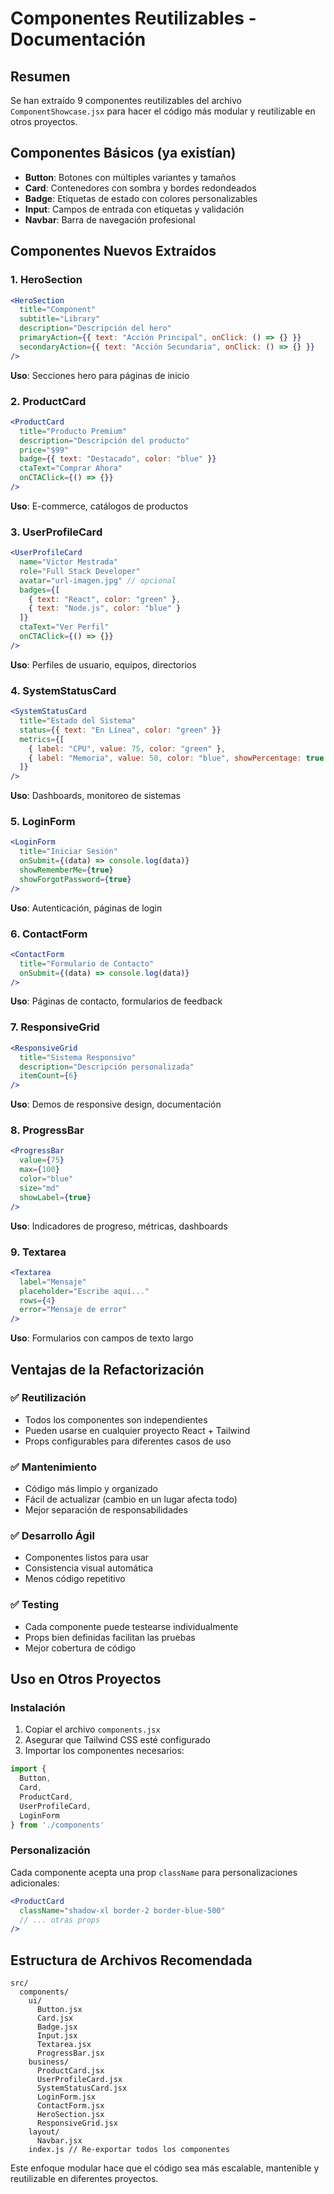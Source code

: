# Componentes Reutilizables - Documentación

## Resumen
Se han extraído 9 componentes reutilizables del archivo `ComponentShowcase.jsx` para hacer el código más modular y reutilizable en otros proyectos.

## Componentes Básicos (ya existían)
- **Button**: Botones con múltiples variantes y tamaños
- **Card**: Contenedores con sombra y bordes redondeados
- **Badge**: Etiquetas de estado con colores personalizables
- **Input**: Campos de entrada con etiquetas y validación
- **Navbar**: Barra de navegación profesional

## Componentes Nuevos Extraídos

### 1. **HeroSection**
```jsx
<HeroSection 
  title="Component"
  subtitle="Library" 
  description="Descripción del hero"
  primaryAction={{ text: "Acción Principal", onClick: () => {} }}
  secondaryAction={{ text: "Acción Secundaria", onClick: () => {} }}
/>
```
**Uso**: Secciones hero para páginas de inicio

### 2. **ProductCard**
```jsx
<ProductCard 
  title="Producto Premium"
  description="Descripción del producto"
  price="$99"
  badge={{ text: "Destacado", color: "blue" }}
  ctaText="Comprar Ahora"
  onCTAClick={() => {}}
/>
```
**Uso**: E-commerce, catálogos de productos

### 3. **UserProfileCard**
```jsx
<UserProfileCard 
  name="Victor Mestrada"
  role="Full Stack Developer"
  avatar="url-imagen.jpg" // opcional
  badges={[
    { text: "React", color: "green" },
    { text: "Node.js", color: "blue" }
  ]}
  ctaText="Ver Perfil"
  onCTAClick={() => {}}
/>
```
**Uso**: Perfiles de usuario, equipos, directorios

### 4. **SystemStatusCard**
```jsx
<SystemStatusCard 
  title="Estado del Sistema"
  status={{ text: "En Línea", color: "green" }}
  metrics={[
    { label: "CPU", value: 75, color: "green" },
    { label: "Memoria", value: 50, color: "blue", showPercentage: true }
  ]}
/>
```
**Uso**: Dashboards, monitoreo de sistemas

### 5. **LoginForm**
```jsx
<LoginForm 
  title="Iniciar Sesión"
  onSubmit={(data) => console.log(data)}
  showRememberMe={true}
  showForgotPassword={true}
/>
```
**Uso**: Autenticación, páginas de login

### 6. **ContactForm**
```jsx
<ContactForm 
  title="Formulario de Contacto"
  onSubmit={(data) => console.log(data)}
/>
```
**Uso**: Páginas de contacto, formularios de feedback

### 7. **ResponsiveGrid**
```jsx
<ResponsiveGrid 
  title="Sistema Responsivo"
  description="Descripción personalizada"
  itemCount={6}
/>
```
**Uso**: Demos de responsive design, documentación

### 8. **ProgressBar**
```jsx
<ProgressBar 
  value={75}
  max={100}
  color="blue"
  size="md"
  showLabel={true}
/>
```
**Uso**: Indicadores de progreso, métricas, dashboards

### 9. **Textarea**
```jsx
<Textarea 
  label="Mensaje"
  placeholder="Escribe aquí..."
  rows={4}
  error="Mensaje de error"
/>
```
**Uso**: Formularios con campos de texto largo

## Ventajas de la Refactorización

### ✅ Reutilización
- Todos los componentes son independientes
- Pueden usarse en cualquier proyecto React + Tailwind
- Props configurables para diferentes casos de uso

### ✅ Mantenimiento
- Código más limpio y organizado
- Fácil de actualizar (cambio en un lugar afecta todo)
- Mejor separación de responsabilidades

### ✅ Desarrollo Ágil
- Componentes listos para usar
- Consistencia visual automática
- Menos código repetitivo

### ✅ Testing
- Cada componente puede testearse individualmente
- Props bien definidas facilitan las pruebas
- Mejor cobertura de código

## Uso en Otros Proyectos

### Instalación
1. Copiar el archivo `components.jsx`
2. Asegurar que Tailwind CSS esté configurado
3. Importar los componentes necesarios:

```jsx
import { 
  Button, 
  Card, 
  ProductCard, 
  UserProfileCard,
  LoginForm 
} from './components'
```

### Personalización
Cada componente acepta una prop `className` para personalizaciones adicionales:

```jsx
<ProductCard 
  className="shadow-xl border-2 border-blue-500"
  // ... otras props
/>
```

## Estructura de Archivos Recomendada

```
src/
  components/
    ui/
      Button.jsx
      Card.jsx
      Badge.jsx
      Input.jsx
      Textarea.jsx
      ProgressBar.jsx
    business/
      ProductCard.jsx
      UserProfileCard.jsx
      SystemStatusCard.jsx
      LoginForm.jsx
      ContactForm.jsx
      HeroSection.jsx
      ResponsiveGrid.jsx
    layout/
      Navbar.jsx
    index.js // Re-exportar todos los componentes
```

Este enfoque modular hace que el código sea más escalable, mantenible y reutilizable en diferentes proyectos.